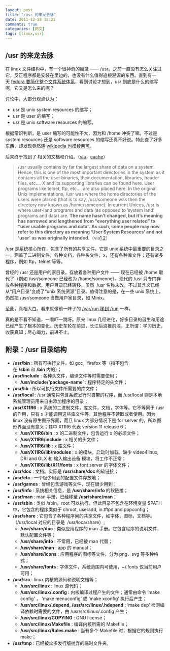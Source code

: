 ```yaml
---
layout: post
title: "/usr 的来龙去脉"
date: 2011-12-28 18:21
comments: true
categories: [网文]
tags: [linux,usr]
---
```

## /usr 的来龙去脉
在 linux 文件结构中，有一个很神奇的目录 —— /usr。之前一直没有怎么关注过它，反正程序都是安装在里边的，也没有什么值得追根溯源的东西。直到有一天 <a href="http://cnbeta.com/articles/160791.htm">fedora 要简化整个文件系统体系</a>，看到讨论才想到，usr 到底是什么的缩写呢，它又是怎么来的呢？

讨论中，大部分观点认为：
<ul>
	<li>usr 是 unix system resources 的缩写；</li>
	<li>usr 是 user 的缩写；</li>
	<li>usr 是 unix software resources 的缩写。</li>
</ul>
根据常识判断，是 user 缩写的可能性不大，因为和 /home 冲突了嘛。不过是 system resources 还是 software resources 的缩写还真不好说。特此查了好多东西，却发现竟然连 <a href="http://en.wikipedia.org/wiki/Filesystem_Hierarchy_Standard">wikipedia 也模棱两可</a>。

后来终于找到了 相关的文档和介绍。（<a href="http://tldp.org/LDP/Linux-Filesystem-Hierarchy/html/usr.html">via</a>，<a href="http://webcache.googleusercontent.com/search?q=cache:HBW07QkS9DsJ:tldp.org/LDP/Linux-Filesystem-Hierarchy/html/usr.html+&amp;cd=1&amp;hl=en&amp;ct=clnk">cache</a>）
<blockquote>/usr usually contains by far the largest share of data on a system. Hence, this is one of the most important directories in the system as it contains all the user binaries, their documentation, libraries, header files, etc…. X and its supporting libraries can be found here. User programs like telnet, ftp, etc…. are also placed here. In the original Unix implementations, /usr was where the home directories of the users were placed (that is to say, /usr/someone was then the directory now known as /home/someone). In current Unices, /usr is where user-land programs and data (as opposed to ’system land’ programs and data) are. <strong>The name hasn’t changed, but it’s meaning has narrowed and lengthened from “everything user related” to “user usable programs and data”. As such, some people may now refer to this directory as meaning ‘User System Resources’ and not ‘user’ as was originally intended.</strong>（via<a href="http://tldp.org/LDP/Linux-Filesystem-Hierarchy/html/usr.html">1</a>,<a href="http://en.wikipedia.org/wiki/Unix_directory_structure">2</a>）</blockquote>
/usr 是系统核心所在，包含了所有的共享文件。它是 unix 系统中最重要的目录之一，涵盖了二进制文件，各种文档，各种头文件，x，还有各种库文件；还有诸多程序，例如 ftp，telnet 等等。

曾经的 /usr 还是用户的家目录，存放着各种用户文件 —— 现在已经被 /home 取代了（例如 /usr/someone 已经改为 /home/someone）。现代的 /usr 只专门存放各种程序和数据，用户目录已经转移。虽然  /usr 名称未改，不过其含义已经从“用户目录”变成了“unix 系统资源”目录。值得注意的是，在一些 unix 系统上，仍然把 /usr/someone 当做用户家目录，如 Minix。

至此，真相大白。看来就像前一阵子的 <a href="http://linux.solidot.org/linux/11/03/31/0958237.shtml">/var/run 移到 /run</a> 一样。

真的是不看不知道，一看吓一跳呀。原来 linux 几经进化，好多目录的诞生和用途已经产生了根本的变化。历史车轮在前进，长江后浪推前浪，正所谓：学习历史，收获真知；尽心竭力，前进不止。
<h2><strong>附录：/usr 目录结构</strong></h2>
<ul>
	<li><strong>/usr/bin</strong> : 所有可执行文件，如 gcc，firefox 等（指不包含在 <strong>/sbin</strong> 和 <strong>/bin</strong> 内的）；</li>
	<li><strong>/usr/include</strong> : 各种头文件，编译文件等时需要使用；
<ul>
	<li><strong>/usr/include/’package-name’</strong> : 程序特定的头文件；</li>
</ul>
</li>
	<li><strong>/usr/lib</strong> : 所以可执行文件所需要的库文件；</li>
	<li><strong>/usr/local </strong>: /usr 通常只包含系统发行时自带的程序，而 /usr/local 则是本地系统管理员用来自由添加程序的目录；</li>
	<li><strong>/usr/X11R6</strong> : x 系统的二进制文件，库文件，文档，字体等。它不等同于 /usr 的作用，只有 x 才能调用这些库文件等，其他程序不读取或者使用。因为 linux 没有原生图形界面，而且 linux 大部分情况下是 for server 的，所以图形界面没有意义；其中 X11R6 代表 version 11 release 6；
<ul>
	<li><strong>/usr/X11R6/bin</strong> : x 的二进制文件，包含运行 x 的必须文件；</li>
	<li><strong>/usr/X11R6/include</strong> : x 相关的头文件；</li>
	<li><strong>/usr/X11R6/lib</strong> : x 库文件；</li>
	<li><strong>/usr/X11R6/lib/modules</strong> : x 的模块，启动时加载。缺少 video4linux, DRI and GLX 和 输入输出设备 模块，将工作不正常；</li>
	<li><strong>/usr/X11R6/lib/X11/fonts</strong> : x font server 的字体文件；</li>
</ul>
</li>
	<li><strong>/usr/doc</strong> : 文档。实际是<strong> /usr/share/doc </strong>的软链接；</li>
	<li><strong>/usr/etc</strong> : 一个极少用到的配置文件存放地；</li>
	<li><strong>/usr/games</strong> : 曾经包含游戏等文件，现在很少用到；</li>
	<li><strong>/usr/info</strong> : 系统相关信息，是 <strong>/usr/share/info </strong>的软链接；</li>
	<li><strong>/usr/man</strong> : man 手册，已经移至 <strong>/usr/share/man</strong>；</li>
	<li><strong>/usr/sbin</strong> : 类似 /sbin，root 可以执行。但此目录不包含在环境变量 $PATH 中，它包含的程序类似于 chroot, useradd, in.tftpd and pppconfig；</li>
	<li><strong>/usr/share</strong> : 它包含了各种程序间的共享文件，如字体，图标，文档等。（/usr/local 对应的目录是  /usr/loca/share）;
<ul>
	<li><strong>/usr/share/doc</strong> : 类似应用程序的 man 手册。它包含程序的说明文件，默认配置文件等；</li>
	<li><strong>/usr/share/info</strong> : 不常用，已经被 man 代替；</li>
	<li><strong>/usr/share/man</strong> : app 的 manual；</li>
	<li><strong>/usr/share/icons</strong> : 应用程序的图标等文件，分为 png，svg 等多种格式；</li>
	<li><strong>/usr/share/fonts</strong> : 字体文件，系统范围内可使用，~/.fonts 仅当前用户可用；</li>
</ul>
</li>
	<li><strong>/usr/src</strong> : linux 内核的源码和说明文档等；
<ul>
	<li><strong>/usr/src/linux</strong> : linux 源代码；</li>
	<li><strong>/usr/src/linux/.config</strong> : 内核编译过程产生的文件；通常由命令 ‘make config’ ， ‘make menuconfig’ 或 ‘make xconfig’ 执行后产生；</li>
	<li><strong>/usr/src/linux/.depend, /usr/src/linux/.hdepend</strong> : ‘make dep’ 检测编译依赖时需要的文件，由 /usr/src/linux/.config 产生；</li>
	<li><strong>/usr/src/linux/COPYING</strong> : GNU license；</li>
	<li><strong>/usr/src/linux/Makefile</strong> : 编译内核所需的 Makefile；</li>
	<li><strong>/usr/src/linux/Rules.make</strong> : 当有多个 Makefile 时，根据它的规则执行 make；</li>
</ul>
</li>
	<li><strong>/usr/tmp</strong> : 已经被众多发行版抛弃的临时文件夹。</li>
</ul>
